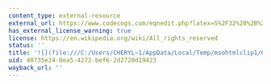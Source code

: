 ```yaml
---
content_type: external-resource
external_url: https://www.codecogs.com/eqnedit.php?latex=S%2F32%20%2B%20D%2F40%20%2B%200.1M.#0
has_external_license_warning: true
license: https://en.wikipedia.org/wiki/All_rights_reserved
status: ''
title: '![](file:///C:/Users/CHERYL~1/AppData/Local/Temp/msohtmlclip1/01/clip_image008.gif)'
uid: 40735e24-0ea5-4272-bef6-2d2720d19423
wayback_url: ''
---
```

